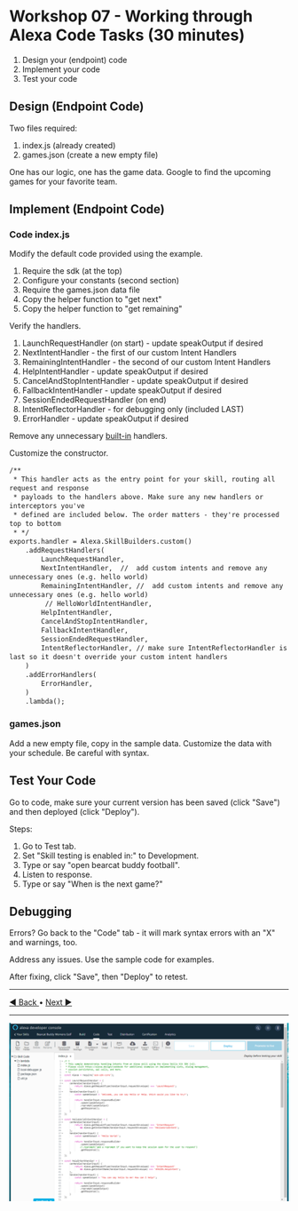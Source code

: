 # Workshop 07 - Working through Alexa Code Tasks (30 minutes)

1. Design your (endpoint) code
2. Implement your code
3. Test your code

## Design (Endpoint Code)

Two files required:

1. index.js (already created)
2. games.json (create a new empty file)

One has our logic, one has the game data. Google to find the upcoming games for your favorite team.

## Implement (Endpoint Code)

### Code index.js

Modify the default code provided using the example.

1. Require the sdk (at the top)
2. Configure your constants (second section)
3. Require the games.json data file
4. Copy the helper function to "get next" 
5. Copy the helper function to "get remaining" 

Verify the handlers.

1. LaunchRequestHandler (on start) - update speakOutput if desired
2. NextIntentHandler - the first of our custom Intent Handlers
3. RemainingIntentHandler - the second of our custom Intent Handlers
4. HelpIntentHandler - update speakOutput if desired
5. CancelAndStopIntentHandler - update speakOutput if desired
6. FallbackIntentHandler - update speakOutput if desired
7. SessionEndedRequestHandler (on end)
8. IntentReflectorHandler - for debugging only (included LAST)
9. ErrorHandler - update speakOutput if desired

Remove any unnecessary [built-in](https://developer.amazon.com/en-US/docs/alexa/custom-skills/standard-built-in-intents.html) handlers.

Customize the constructor.

```Node
/**
 * This handler acts as the entry point for your skill, routing all request and response
 * payloads to the handlers above. Make sure any new handlers or interceptors you've
 * defined are included below. The order matters - they're processed top to bottom 
 * */
exports.handler = Alexa.SkillBuilders.custom()
    .addRequestHandlers(
        LaunchRequestHandler,
        NextIntentHandler,  //  add custom intents and remove any unnecessary ones (e.g. hello world)
        RemainingIntentHandler, //  add custom intents and remove any unnecessary ones (e.g. hello world)
         // HelloWorldIntentHandler,
        HelpIntentHandler,
        CancelAndStopIntentHandler,
        FallbackIntentHandler,
        SessionEndedRequestHandler,
        IntentReflectorHandler, // make sure IntentReflectorHandler is last so it doesn't override your custom intent handlers
    )
    .addErrorHandlers(
        ErrorHandler,
    )
    .lambda();
```

### games.json

Add a new empty file, copy in the sample data. Customize the data with your schedule. Be careful with syntax.

## Test Your Code 

Go to code, make sure your current version has been saved (click "Save") and then deployed (click "Deploy"). 

Steps:

1. Go to Test tab.
2. Set "Skill testing is enabled in:" to Development.
3. Type or say "open bearcat buddy football".
4. Listen to response.
5. Type or say "When is the next game?"

## Debugging

Errors?  Go back to the "Code" tab - it will mark syntax errors with an "X" and warnings, too. 

Address any issues. Use the sample code for examples.

After fixing, click "Save", then "Deploy" to retest. 

---

[:arrow_backward: Back ](./workshop-06.md) • [Next :arrow_forward:](./workshop-08.md)

---

![Alexa Developer Console - Host Code In Alexa](./images/alexa-developer-console-code-in-alexa.PNG)
